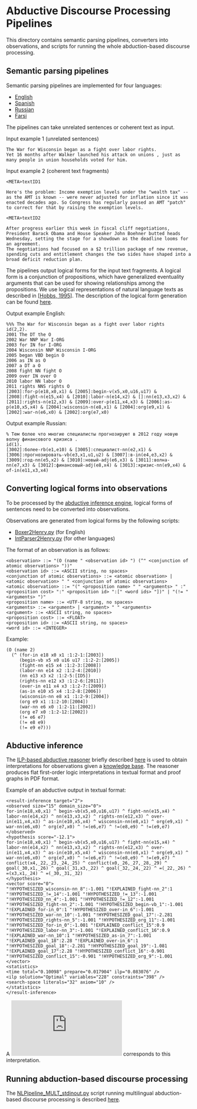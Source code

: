 # Abductive Discourse Processing Pipelines

This directory contains semantic parsing pipelines, converters into
observations, and scripts for running the whole abduction-based discourse
processing.

## Semantic parsing pipelines

Semantic parsing pipelines are implemented for four languages:
- [English](https://github.com/isi-metaphor/metaphor-adp/tree/master/pipelines/English)
- [Spanish](https://github.com/isi-metaphor/metaphor-adp/tree/master/pipelines/Spanish)
- [Russian](https://github.com/isi-metaphor/metaphor-adp/tree/master/pipelines/Russian)
- [Farsi](https://github.com/isi-metaphor/metaphor-adp/tree/master/pipelines/Farsi)

The pipelines can take unrelated sentences or coherent text as input.

Input example 1 (unrelated sentences)

```
The War for Wisconsin began as a fight over labor rights.
Yet 16 months after Walker launched his attack on unions , just as many people in union households voted for him.
```

Input example 2 (coherent text fragments)

```
<META>textID1

Here's the problem: Income exemption levels under the "wealth tax" -- as the AMT is known -- were never adjusted for inflation since it was enacted decades ago. So Congress has regularly passed an AMT "patch" to correct for that by raising the exemption levels. 

<META>textID2

After progress earlier this week in fiscal cliff negotiations, President Barack Obama and House Speaker John Boehner butted heads Wednesday, setting the stage for a showdown as the deadline looms for an agreement.
The negotiations had focused on a $2 trillion package of new revenue, spending cuts and entitlement changes the two sides have shaped into a broad deficit reduction plan.
```

The pipelines output logical forms for the input text fragments. A logical
form is a conjunction of propositions, which have generalized eventuality
arguments that can be used for showing relationships among the
propositions. We use logical representations of natural language texts as
described in [[Hobbs, 1995]](https://isi.edu/~hobbs/op-acl85.pdf). The
description of the logical form generation can be found
[here](https://github.com/isi-metaphor/Metaphor-ADP/blob/master/docs/LFs.md).

Output example English:

```
%%% The War for Wisconsin began as a fight over labor rights 
id(2,2).
2001 The DT the O 
2002 War NNP War I-ORG 
2003 for IN for I-ORG 
2004 Wisconsin NNP Wisconsin I-ORG 
2005 began VBD begin O 
2006 as IN as O 
2007 a DT a O 
2008 fight NN fight O 
2009 over IN over O 
2010 labor NN labor O 
2011 rights NNS rights O 
[2003]:for-p(e18,x0,x1) & [2005]:begin-v(x5,x0,u16,u17) & [2008]:fight-n(e15,x4) & [2010]:labor-n(e14,x2) & []:nn(e13,x3,x2) & [2011]:rights-n(e12,x3) & [2009]:over-p(e11,x4,x3) & [2006]:as-p(e10,x5,x4) & [2004]:wisconsin-n(e8,x1) & [2004]:org(e9,x1) & [2002]:war-n(e6,x0) & [2002]:org(e7,x0)
```

Output example Russian:

```
% Тем более что многие специалисты прогнозируют в 2012 году новую волну финансового кризиса .
id(1).
[3002]:более-rb(e1,e10) & [3005]:специалист-nn(e2,x1) & [3006]:прогнозировать-vb(e3,x1,u1,u2) & [3007]:в-in(e4,e3,x2) & [3009]:год-nn(e5,x2) & [3010]:новый-adj(e6,x3) & [3011]:волна-nn(e7,x3) & [3012]:финансовый-adj(e8,x4) & [3013]:кризис-nn(e9,x4) & of-in(e11,x3,x4)
```

## Converting logical forms into observations

To be processed by the
[abductive inference engine](http://code.google.com/p/henry-n700/),
logical forms of sentences need to be converted into observations.

Observations are generated from logical forms by the following scripts:

- [Boxer2Henry.py](https://github.com/isi-metaphor/Metaphor-ADP/blob/master/pipelines/English/Boxer2Henry.py) (for English)
- [IntParser2Henry.py](https://github.com/isi-metaphor/Metaphor-ADP/blob/master/pipelines/common/IntParser2Henry.py) (for other languages)


The format of an observation is as follows:

```
<observation> ::= "(O (name " <observation id> ") (^" <conjunction of atomic observations> "))" 
<observation id> ::= <ASCII string, no spaces>
<conjunction of atomic observations> ::= <atomic observation> | <atomic observation> " " <conjunction of atomic observations>
<atomic observation> ::= "(" <proposition name> " " <arguments> " :" <proposition cost> ":" <proposition id> ":[" <word ids> "])" | "(!= " <arguments> ")"
<proposition name> ::= <UTF-8 string, no spaces>
<arguments> ::= <argument> | <argument> " " <arguments>
<argument> ::= <ASCII string, no spaces>
<proposition cost> ::= <FLOAT>
<proposition id> ::= <ASCII string, no spaces>
<word id> ::= <INTEGER>
```

Example:

```
(O (name 2)
  (^ (for-in e18 x0 x1 :1:2-1:[2003])
     (begin-vb x5 x0 u16 u17 :1:2-2:[2005])
     (fight-nn e15 x4 :1:2-3:[2008])
     (labor-nn e14 x2 :1:2-4:[2010])
     (nn e13 x3 x2 :1:2-5:[ID5])
     (rights-nn e12 x3 :1:2-6:[2011])
     (over-in e11 x4 x3 :1:2-7:[2009])
     (as-in e10 x5 x4 :1:2-8:[2006])
     (wisconsin-nn e8 x1 :1:2-9:[2004])
     (org e9 x1 :1:2-10:[2004])
     (war-nn e6 x0 :1:2-11:[2002])
     (org e7 x0 :1:2-12:[2002])
     (!= e6 e7)
     (!= e8 e9)
     (!= e9 e7)))
```

## Abductive inference

The [ILP-based abductive reasoner](https://github.com/naoya-i/henry-n700)
briefly described [here](https://github.com/naoya-i/henry-n700/wiki)
is used to obtain interpretations for observations given a
[knowledge base](https://github.com/isi-metaphor/Metaphor-ADP/blob/master/KBs/README.md).
The reasoner produces flat first-order logic interpretations in textual
format and proof graphs in PDF format.

Example of an abductive output in textual format:

```
<result-inference target="2">
<observed size="15" domain_size="0">
for-in(e18,x0,x1) ^ begin-vb(x5,x0,u16,u17) ^ fight-nn(e15,x4) ^ labor-nn(e14,x2) ^ nn(e13,x3,x2) ^ rights-nn(e12,x3) ^ over-in(e11,x4,x3) ^ as-in(e10,x5,x4) ^ wisconsin-nn(e8,x1) ^ org(e9,x1) ^ war-nn(e6,x0) ^ org(e7,x0) ^ !=(e6,e7) ^ !=(e8,e9) ^ !=(e9,e7)
</observed>
<hypothesis score="-12.1">
for-in(e18,x0,x1) ^ begin-vb(x5,x0,u16,u17) ^ fight-nn(e15,x4) ^ labor-nn(e14,x2) ^ nn(e13,x3,x2) ^ rights-nn(e12,x3) ^ over-in(e11,x4,x3) ^ as-in(e10,x5,x4) ^ wisconsin-nn(e8,x1) ^ org(e9,x1) ^ war-nn(e6,x0) ^ org(e7,x0) ^ !=(e6,e7) ^ !=(e8,e9) ^ !=(e9,e7) ^ conflict(x4,_22,_23,_24,_25) ^ conflict(x0,_26,_27,_28,_29) ^ goal(_30,x1,_26) ^ goal(_31,x3,_22) ^ goal(_32,_24,_22) ^ =(_22,_26) ^ =(x3,x1,_24) ^ =(_30,_31,_32)
</hypothesis>
<vector score="0">
"!HYPOTHESIZED_wisconsin-nn_8":-1.001 "!EXPLAINED_fight-nn_2":1 "!HYPOTHESIZED_!=_14":-1.001 "!HYPOTHESIZED_!=_13":-1.001 "!HYPOTHESIZED_nn_4":-1.001 "!HYPOTHESIZED_!=_12":-1.001 "!HYPOTHESIZED_fight-nn_2":-1.001 "!HYPOTHESIZED_begin-vb_1":-1.001 "!EXPLAINED_for-in_0":1 "!HYPOTHESIZED_over-in_6":-1.001 "!HYPOTHESIZED_war-nn_10":-1.001 "!HYPOTHESIZED_goal_17":-2.281 "!HYPOTHESIZED_rights-nn_5":-1.001 "!HYPOTHESIZED_org_11":-1.001 "!HYPOTHESIZED_for-in_0":-1.001 "!EXPLAINED_conflict_15":0.9 "!HYPOTHESIZED_labor-nn_3":-1.001 "!EXPLAINED_conflict_16":0.9 "!EXPLAINED_war-nn_10":1 "!HYPOTHESIZED_as-in_7":-1.001 "!EXPLAINED_goal_18":2.28 "!EXPLAINED_over-in_6":1 "!HYPOTHESIZED_goal_18":-2.281 "!HYPOTHESIZED_goal_19":-1.081 "!EXPLAINED_goal_17":2.28 "!HYPOTHESIZED_conflict_16":-0.901 "!HYPOTHESIZED_conflict_15":-0.901 "!HYPOTHESIZED_org_9":-1.001 
</vector>
<statistics>
<time total="0.10098" prepare="0.017904" ilp="0.083076" />
<ilp solution="Optimal" variables="228" constraints="398" />
<search-space literals="32" axiom="10" />
</statistics>
</result-inference>

```

A ![proofgraph](https://raw.github.com/isi-metaphor/Metaphor-ADP/master/docs/pics/proofgraph_example.pdf) 
corresponds to this interpretation.


## Running abduction-based discourse processing

The [NLPipeline_MULT_stdinout.py](https://github.com/isi-metaphor/Metaphor-ADP/blob/master/pipelines/common/NLPipeline_MULT_stdinout.py)
script running multilingual abduction-based discourse processing
is described [here](https://github.com/isi-metaphor/Metaphor-ADP/blob/master/pipelines/common/README.md).
